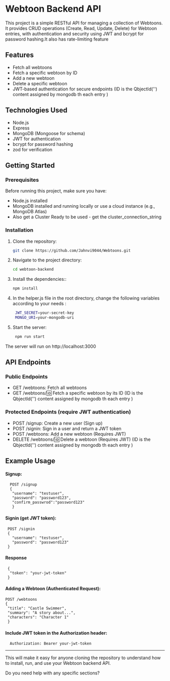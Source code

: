 
# Webtoon Backend API

This project is a simple RESTful API for managing a collection of Webtoons. It provides CRUD operations (Create, Read, Update, Delete) for Webtoon entries, with authentication and security using JWT and bcrypt for password hashing.It also has rate-limiting feature

## Features

- Fetch all webtoons
- Fetch a specific webtoon by ID
- Add a new webtoon
- Delete a specific webtoon
- JWT-based authentication for secure endpoints
 (ID is the QbjectId('') content assigned by mongodb th each entry ) 

## Technologies Used

- Node.js
- Express
- MongoDB (Mongoose for schema)
- JWT for authentication
- bcrypt for password hashing
- zod for verification 

## Getting Started

### Prerequisites

Before running this project, make sure you have:

- Node.js installed
- MongoDB installed and running locally or use a cloud instance (e.g., MongoDB Atlas)
- Also get a Cluster Ready to be used - get the cluster_connection_string 

### Installation

1. Clone the repository:
   ```bash
   git clone https://github.com/Jahnvi9044/Webtoons.git

2. Navigate to the project directory:  
   ```bash
   cd webtoon-backend

3. Install the dependencies::  
   ```bash
   npm install

4. In the helper.js file in the root directory, change the following variables according to your needs :
   ```bash
    JWT_SECRET=your-secret-key
    MONGO_URI=your-mongodb-uri

5. Start the server:
    ```bash 
     npm run start

The server will run on http://localhost:3000

## API Endpoints

### Public Endpoints

* GET /webtoons: Fetch all webtoons
* GET /webtoons/:id: Fetch a specific webtoon by its ID
 (ID is the QbjectId('') content assigned by mongodb th each entry ) 

### Protected Endpoints (require JWT authentication)

* POST /signup: Create a new user (Sign up)
* POST /signin: Sign in a user and return a JWT token
* POST /webtoons: Add a new webtoon (Requires JWT)
* DELETE /webtoons/:id: Delete a webtoon (Requires JWT)
(ID is the QbjectId('') content assigned by mongodb th each entry ) 
## Example Usage

#### Signup:

    
      POST /signup
      {
       "username": "testuser",
       "password": "password123",
       "confirm_passwrod":"password123"
       }



#### Signin (get JWT token):

     POST /signin
     {
       "username": "testuser",
       "password": "password123"
     }


#### Response 
   
     {
      "token": "your-jwt-token"
     }
#### Adding a Webtoon (Authenticated Request):
    
    POST /webtoons
    {
     "title": "Castle Swimmer",
     "summary": "A story about...",
     "characters": "Character 1"
     }

#### Include JWT token in the Authorization header:
    
      Authorization: Bearer your-jwt-token


---


This will make it easy for anyone cloning the repository to understand how to install, run, and use your Webtoon backend API.

Do you need help with any specific sections?
